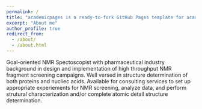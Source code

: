 ```yaml
---
permalink: /
title: "academicpages is a ready-to-fork GitHub Pages template for academic personal websites"
excerpt: "About me"
author_profile: true
redirect_from: 
  - /about/
  - /about.html
---
```


Goal-oriented NMR Spectoscopist with pharmaceutical industry background in design and implementation of high throughput NMR fragment screening campaigns. Well versed in structure determination of both proteins and nucliec acids. Available for consulting services to set up appropriate experiements for NMR screening, analyze data, and perform strutural characterization and/or complete atomic detail structure determination.

  
